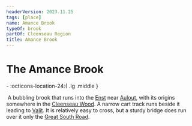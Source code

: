 ```yaml
---
headerVersion: 2023.11.25
tags: [place]
name: Amance Brook
typeOf: brook
partOf: Cleenseau Region
title: Amance Brook
---
```

# The Amance Brook
<div class="grid cards ext-narrow-margin ext-one-column" markdown>
-    :octicons-location-24:{ .lg .middle }   
</div>


 A bubbling brook that runs into the [Enst](<../../../rivers/wistel-enst-watershed/enst.md>) near [Aulout](<./aulout.md>), with its origins somewhere in the [Cleenseau Wood](<./cleenseau-wood.md>). A narrow cart track runs beside it leading to [Valit](<./valit.md>). It is relatively easy to cross, but a sturdy bridge does run over it only the [Great South Road](<../../../roads/great-south-road.md>). 